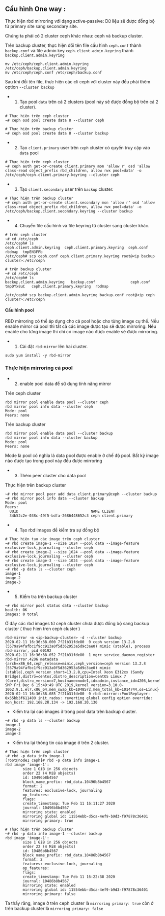 ## Cấu hình One way :

Thực hiện rbd mirroring với dạng active-passive: Dữ liệu sẽ được đồng bộ từ primary site sang secondary site.

Chúng ta phải có 2 cluster ceph khác nhau: ceph và backup cluster.

Trên backup cluster, thực hiện đổi tên file cấu hình `ceph.conf` thành `backup.conf` và file admin key `ceph.client.admin.keyring` thành `backup.client.admin.keyring`

```
mv /etc/ceph/ceph.client.admin.keyring /etc/ceph/backup.client.admin.keyring
mv /etc/ceph/ceph.conf /etc/ceph/backup.conf
```

Sau khi đổi tên file, thực hiện các cli ceph với cluster này đều phải thêm option `--cluster backup`

- 1. Tạo pool `data` trên cả 2 clusters (pool này sẽ được đồng bộ trên cả 2 cluster).

```
# Thực hiện trên ceph cluster
~# ceph osd pool create data 8 --cluster ceph

# Thực hiện trên backup cluster
~# ceph osd pool create data 8 --cluster backup
```

- 2. Tạo `client.primary` user trên `ceph` cluster có quyền truy cập vào `data` pool

```
# Thực hiện trên ceph cluster
~# ceph auth get-or-create client.primary mon 'allow r' osd 'allow class-read object_prefix rbd_children, allow rwx pool=data' -o /etc/ceph/ceph.client.primary.keyring --cluster ceph
```

- 3. Tạo `client.secondary` user trên `backup` cluster.

```
# Thực hiện trên backup cluster
~# ceph auth get-or-create client.secondary mon 'allow r' osd 'allow class-read object_prefix rbd_children, allow rwx pool=data' -o /etc/ceph/backup.client.secondary.keyring --cluster backup
```

- 4. Chuyển file cấu hình và file keyring từ cluster sang cluster khác.

```
# trên ceph cluster
~# cd /etc/ceph
/etc/ceph# ls
ceph.client.admin.keyring  ceph.client.primary.keyring  ceph.conf  rbdmap  tmpEN3FPb
/etc/ceph# scp ceph.conf ceph.client.primary.keyring root@<ip backup cluster>:/etc/ceph

# trên backup cluster
~# cd /etc/ceph
/etc/ceph# ls
backup.client.admin.keyring   backup.conf                ceph.conf  tmpDYx8uC   ceph.client.primary.keyring  rbdmap

/etc/ceph# scp backup.client.admin.keyring backup.conf root@<ip ceph cluster>:/etc/ceph
```

#### Cấu hình pool 
RBD mirroring có thể áp dụng cho cả pool hoặc cho từng image cụ thể. Nếu enable mirror cả pool thì tất cả các image được tạo sẽ được mirroring. Nếu enable cho từng image thì chỉ có image nào được enable sẽ được mirroring.

- 1. Cài đặt `rbd-mirror` lên hai cluster.

```
sudo yum install -y rbd-mirror
```

### Thực hiện mirroring cả pool
- 2. enable pool data để sử dụng tính năng mirror

Trên ceph cluster

```
rbd mirror pool enable data pool --cluster ceph
rbd mirror pool info data --cluster ceph
Mode: pool
Peers: none
```

Trên backup cluster

```
rbd mirror pool enable data pool --cluster backup 
rbd mirror pool info data --cluster backup
Mode: pool
Peers: none
```

Mode là pool có nghĩa là data pool được enable ở chế độ pool. Bất kỳ image nào được tạo trong pool này đều được mirroring

- 3. Thêm peer cluster cho data pool

Thực hiện trên backup cluster

```
~# rbd mirror pool peer add data client.primary@ceph --cluster backup 
~# rbd mirror pool info data --cluster backup
Mode: pool
Peers: 
  UUID                                 NAME CLIENT
  34b52c2e-038c-49f5-bdfa-2686448652c3 ceph client.primary
```

- 4. Tạo rbd images để kiểm tra sự đồng bộ

```
# Thực hiện tạo các image trên ceph cluster
~# rbd create image-1 --size 1024 --pool data --image-feature exclusive-lock,journaling --cluster ceph
~# rbd create image-2 --size 1024 --pool data --image-feature exclusive-lock,journaling --cluster ceph
~# rbd create image-3 --size 1024 --pool data --image-feature exclusive-lock,journaling --cluster ceph
~# rbd -p data ls --cluster ceph
image-1
image-2
image-3
```

- 5. Kiểm tra trên backup cluster

```
~# rbd mirror pool status data --cluster backup
health: OK
images: 0 total
```

Ở đây các rbd images từ ceph cluster chưa được đồng bộ sang backup cluster ( thuc hien tren ceph cluster )

```
rbd-mirror -m <ip-backup-cluster> -d --cluster backup
2020-02-11 16:36:38.000 7f21b31fde80  0 ceph version 13.2.8 (5579a94fafbc1f9cc913a0f5d362953a5d9c3ae0) mimic (stable), process rbd-mirror, pid 60192
2020-02-11 16:36:38.052 7f21b31fde80  1 mgrc service_daemon_register rbd-mirror.4206 metadata {arch=x86_64,ceph_release=mimic,ceph_version=ceph version 13.2.8 (5579a94fafbc1f9cc913a0f5d362953a5d9c3ae0) mimic (stable),ceph_version_short=13.2.8,cpu=Intel Xeon E312xx (Sandy Bridge),distro=centos,distro_description=CentOS Linux 7 (Core),distro_version=7,hostname=node1,id=admin,instance_id=4206,kernel_description=#1 SMP Fri Dec 6 15:49:49 UTC 2019,kernel_version=3.10.0-1062.9.1.el7.x86_64,mem_swap_kb=1048572,mem_total_kb=1014744,os=Linux}
2020-02-11 16:36:38.085 7f21b31fde80  0 rbd::mirror::PoolReplayer: 0x55bb3f611400 init_rados: reverting global config option override: mon_host: 192.168.20.134 -> 192.168.20.130
```

- Kiểm tra lại các images ở trong pool data trên backup cluster.

```
~# rbd -p data ls --cluster backup
image-1
image-2
image-3
```

- Kiểm tra lại thông tin của image ở trên 2 cluster.

```
# Thực hiện trên ceph cluster
~# rbd -p data info image-1 
[root@node1 ceph]# rbd -p data info image-1
rbd image 'image-1':
        size 1 GiB in 256 objects
        order 22 (4 MiB objects)
        id: 10496b8b4567
        block_name_prefix: rbd_data.10496b8b4567
        format: 2
        features: exclusive-lock, journaling
        op_features:
        flags:
        create_timestamp: Tue Feb 11 16:11:27 2020
        journal: 10496b8b4567
        mirroring state: enabled
        mirroring global id: 11554ebb-d5ca-4ef9-b9d3-f97878c36401
        mirroring primary: true

# Thực hiện trên backup cluster
~# rbd -p data info image-1 --cluster backup
rbd image 'image-1':
        size 1 GiB in 256 objects
        order 22 (4 MiB objects)
        id: 10486b8b4567
        block_name_prefix: rbd_data.10486b8b4567
        format: 2
        features: exclusive-lock, journaling
        op_features:
        flags:
        create_timestamp: Tue Feb 11 16:22:38 2020
        journal: 10486b8b4567
        mirroring state: enabled
        mirroring global id: 11554ebb-d5ca-4ef9-b9d3-f97878c36401
        mirroring primary: false
```

Ta thấy rằng, image ở trên ceph cluster là `mirroring primary: true` còn ở trên backup cluster là `mirroring primary: false` 
